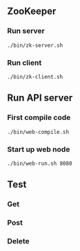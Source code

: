## ZooKeeper

### Run server

`./bin/zk-server.sh`

### Run client

`./bin/zk-client.sh`

## Run API server

### First compile code

`./bin/web-compile.sh`

### Start up web node

`./bin/web-run.sh 8080`

## Test

### Get

### Post

### Delete
